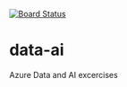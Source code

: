 [![Board Status](https://dev.azure.com/hacker5rtj/3b3f08a7-e33f-49d7-8905-0f12c23de876/6f3d53b7-b9dc-4045-8fd6-c314e77ca116/_apis/work/boardbadge/b1950248-6213-4044-8101-59bd379a1ac3)](https://dev.azure.com/hacker5rtj/3b3f08a7-e33f-49d7-8905-0f12c23de876/_boards/board/t/6f3d53b7-b9dc-4045-8fd6-c314e77ca116/Microsoft.RequirementCategory)
# data-ai
Azure Data and AI excercises

